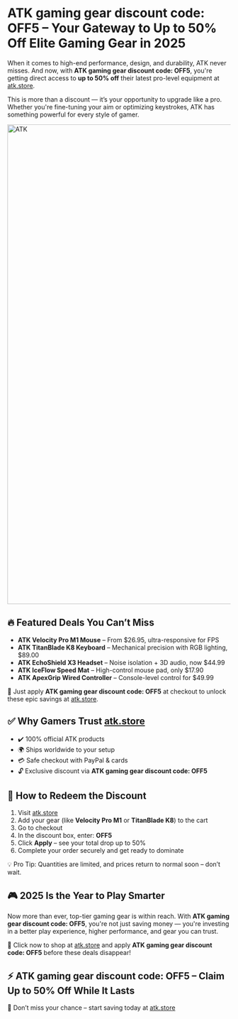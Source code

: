 <h1>ATK gaming gear discount code: OFF5 – Your Gateway to Up to 50% Off Elite Gaming Gear in 2025</h1>
<p>When it comes to high-end performance, design, and durability, ATK never misses. And now, with <strong>ATK gaming gear discount code: OFF5</strong>, you're getting direct access to <strong>up to 50% off</strong> their latest pro-level equipment at <a href="https://www.atk.store/?ref=getdiscount" target="_blank">atk.store</a>.</p>
<p>This is more than a discount — it’s your opportunity to upgrade like a pro. Whether you're fine-tuning your aim or optimizing keystrokes, ATK has something powerful for every style of gamer.</p>
<img src="https://images.mirror-media.xyz/publication-images/qi95RlQ9WkppzJsSMtjQZ.png?height=315&width=630" alt="ATK" width="1080">
<h2>🔥 Featured Deals You Can’t Miss</h2>
<ul>
<li><strong>ATK Velocity Pro M1 Mouse</strong> – From $26.95, ultra-responsive for FPS</li>
<li><strong>ATK TitanBlade K8 Keyboard</strong> – Mechanical precision with RGB lighting, $89.00</li>
<li><strong>ATK EchoShield X3 Headset</strong> – Noise isolation + 3D audio, now $44.99</li>
<li><strong>ATK IceFlow Speed Mat</strong> – High-control mouse pad, only $17.90</li>
<li><strong>ATK ApexGrip Wired Controller</strong> – Console-level control for $49.99</li>
</ul>
<p>🎯 Just apply <strong>ATK gaming gear discount code: OFF5</strong> at checkout to unlock these epic savings at <a href="https://www.atk.store/?ref=getdiscount" target="_blank">atk.store</a>.</p>
<h2>✅ Why Gamers Trust <a href="https://www.atk.store/?ref=getdiscount" target="_blank">atk.store</a></h2>
<ul>
<li>✔️ 100% official ATK products</li>
<li>🌍 Ships worldwide to your setup</li>
<li>💳 Safe checkout with PayPal & cards</li>
<li>🔓 Exclusive discount via <strong>ATK gaming gear discount code: OFF5</strong></li>
</ul>
<h2>🛒 How to Redeem the Discount</h2>
<ol>
<li>Visit <a href="https://www.atk.store/?ref=getdiscount" target="_blank">atk.store</a></li>
<li>Add your gear (like <strong>Velocity Pro M1</strong> or <strong>TitanBlade K8</strong>) to the cart</li>
<li>Go to checkout</li>
<li>In the discount box, enter: <strong>OFF5</strong></li>
<li>Click <strong>Apply</strong> – see your total drop up to 50%</li>
<li>Complete your order securely and get ready to dominate</li>
</ol>
<p>💡 Pro Tip: Quantities are limited, and prices return to normal soon – don’t wait.</p>
<h2>🎮 2025 Is the Year to Play Smarter</h2>
<p>Now more than ever, top-tier gaming gear is within reach. With <strong>ATK gaming gear discount code: OFF5</strong>, you're not just saving money — you're investing in a better play experience, higher performance, and gear you can trust.</p>
<p>🚀 Click now to shop at <a href="https://www.atk.store/?ref=getdiscount" target="_blank">atk.store</a> and apply <strong>ATK gaming gear discount code: OFF5</strong> before these deals disappear!</p>
<h2>⚡ ATK gaming gear discount code: OFF5 – Claim Up to 50% Off While It Lasts</h2>
<p>🛒 Don’t miss your chance – start saving today at <a href="https://www.atk.store/?ref=getdiscount" target="_blank">atk.store</a></p>
</body>
</html>
